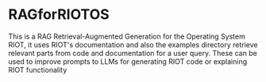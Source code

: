 # RAGforRIOTOS
This is a RAG Retrieval-Augmented Generation for the Operating System RIOT, it uses RIOT's documentation and also the examples directory retrieve relevant parts from code and documentation for a user query. These can be used to improve prompts to LLMs for generating RIOT code or explaining RIOT functionality
